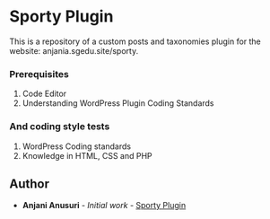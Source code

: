 # Sporty Plugin

This is a repository of a custom posts and taxonomies plugin for the website: anjania.sgedu.site/sporty.

### Prerequisites

1. Code Editor
2. Understanding WordPress Plugin Coding Standards

### And coding style tests

1. WordPress Coding standards
2. Knowledge in HTML, CSS and PHP

## Author

* **Anjani Anusuri** - *Initial work* - [Sporty Plugin](https://github.com/cms_plugin)

